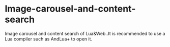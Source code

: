 # Image-carousel-and-content-search
Image carousel and content search of Lua&amp;Web..It is recommended to use a Lua compiler such as AndLua+ to open it.
